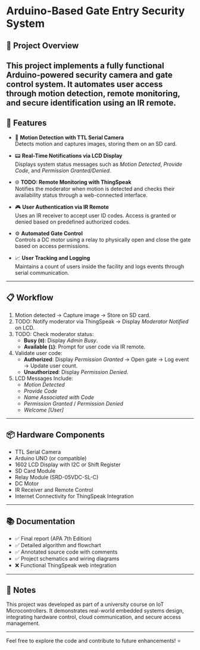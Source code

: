 # Arduino-Based Gate Entry Security System

## 📖 Project Overview
This project implements a fully functional Arduino-powered security camera and gate control system. It automates user access through motion detection, remote monitoring, and secure identification using an IR remote.
---

## 🚀 Features
- 📸 **Motion Detection with TTL Serial Camera**  
  Detects motion and captures images, storing them on an SD card.
  
- 📟 **Real-Time Notifications via LCD Display**  
  Displays system status messages such as *Motion Detected*, *Provide Code*, and *Permission Granted/Denied*.

- 🌐 **TODO: Remote Monitoring with ThingSpeak**  
  Notifies the moderator when motion is detected and checks their availability status through a web-connected interface.

- 🎮 **User Authentication via IR Remote**  
  Uses an IR receiver to accept user ID codes. Access is granted or denied based on predefined authorized codes.

- ⚙️ **Automated Gate Control**  
  Controls a DC motor using a relay to physically open and close the gate based on access permissions.

- 📈 **User Tracking and Logging**  
  Maintains a count of users inside the facility and logs events through serial communication.

---

## 📋 Workflow
1. Motion detected → Capture image → Store on SD card.
2. TODO: Notify moderator via ThingSpeak → Display *Moderator Notified* on LCD.
3. TODO: Check moderator status:
   - **Busy (`0`)**: Display *Admin Busy*.
   - **Available (`1`)**: Prompt for user code via IR remote.
4. Validate user code:
   - **Authorized**: Display *Permission Granted* → Open gate → Log event → Update user count.
   - **Unauthorized**: Display *Permission Denied*.
5. LCD Messages Include:
   - *Motion Detected*
   - *Provide Code*
   - *Name Associated with Code*
   - *Permission Granted* / *Permission Denied*
   - *Welcome [User]*

---

## 📦 Hardware Components
- TTL Serial Camera
- Arduino UNO (or compatible)
- 1602 LCD Display with I2C or Shift Register
- SD Card Module
- Relay Module (SRD-05VDC-SL-C)
- DC Motor
- IR Receiver and Remote Control
- Internet Connectivity for ThingSpeak Integration

---

## 📚 Documentation
- ✅ Final report (APA 7th Edition)
- ✅ Detailed algorithm and flowchart
- ✅ Annotated source code with comments
- ✅ Project schematics and wiring diagrams
- ❌ Functional ThingSpeak web integration

---

## 📌 Notes
This project was developed as part of a university course on IoT Microcontrollers. It demonstrates real-world embedded systems design, integrating hardware control, cloud communication, and secure access management.

---

Feel free to explore the code and contribute to future enhancements! ⭐
